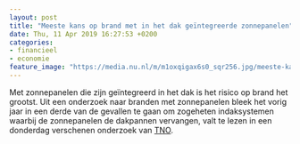 ```yaml
---
layout: post
title: "Meeste kans op brand met in het dak geïntegreerde zonnepanelen"
date: Thu, 11 Apr 2019 16:27:53 +0200
categories: 
- financieel 
- economie 
feature_image: "https://media.nu.nl/m/m1oxqigax6s0_sqr256.jpg/meeste-kans-op-brand-met-in-het-dak-geintegreerde-zonnepanelen.jpg"
---
```


Met zonnepanelen die zijn geïntegreerd in het dak is het risico op brand het grootst. Uit een onderzoek naar branden met zonnepanelen bleek het vorig jaar in een derde van de gevallen te gaan om zogeheten indaksystemen waarbij de zonnepanelen de dakpannen vervangen, valt te lezen in een donderdag verschenen onderzoek van <a href="https://www.rvo.nl/sites/default/files/2019/04/Brandincidenten%20met%20fotovoltaische%20PV%20systemen%20in%20Nederland.pdf" target="_blank">TNO</a>.
